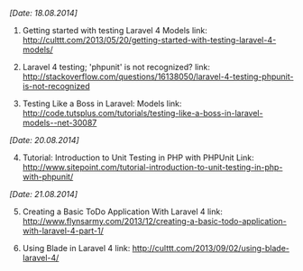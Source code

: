 *[Date: 18.08.2014]*


1. Getting started with testing Laravel 4 Models
link: http://culttt.com/2013/05/20/getting-started-with-testing-laravel-4-models/

2. Laravel 4 testing; 'phpunit' is not recognized?
link: http://stackoverflow.com/questions/16138050/laravel-4-testing-phpunit-is-not-recognized

3. Testing Like a Boss in Laravel: Models
link: http://code.tutsplus.com/tutorials/testing-like-a-boss-in-laravel-models--net-30087

*[Date: 20.08.2014]*


4. Tutorial: Introduction to Unit Testing in PHP with PHPUnit
Link: http://www.sitepoint.com/tutorial-introduction-to-unit-testing-in-php-with-phpunit/

*[Date: 21.08.2014]*


5. Creating a Basic ToDo Application With Laravel 4 
link: http://www.flynsarmy.com/2013/12/creating-a-basic-todo-application-with-laravel-4-part-1/

6. Using Blade in Laravel 4
link: http://culttt.com/2013/09/02/using-blade-laravel-4/
